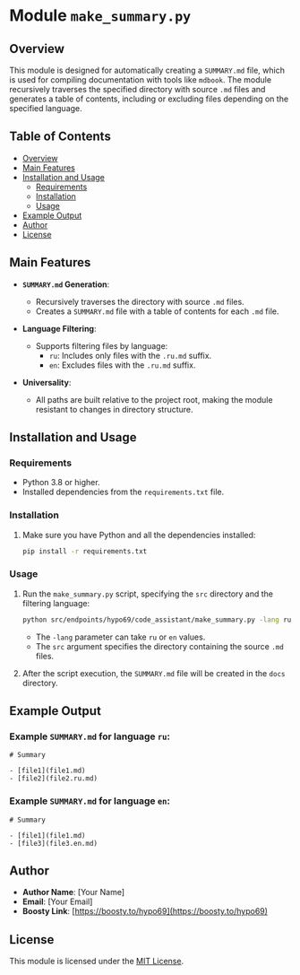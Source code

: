 # Module `make_summary.py`

## Overview

This module is designed for automatically creating a `SUMMARY.md` file, which is used for compiling documentation with tools like `mdbook`. The module recursively traverses the specified directory with source `.md` files and generates a table of contents, including or excluding files depending on the specified language.

## Table of Contents

- [Overview](#overview)
- [Main Features](#main-features)
- [Installation and Usage](#installation-and-usage)
    - [Requirements](#requirements)
    - [Installation](#installation)
    - [Usage](#usage)
- [Example Output](#example-output)
- [Author](#author)
- [License](#license)

## Main Features

- **`SUMMARY.md` Generation**:
    - Recursively traverses the directory with source `.md` files.
    - Creates a `SUMMARY.md` file with a table of contents for each `.md` file.

- **Language Filtering**:
    - Supports filtering files by language:
        - `ru`: Includes only files with the `.ru.md` suffix.
        - `en`: Excludes files with the `.ru.md` suffix.

- **Universality**:
    - All paths are built relative to the project root, making the module resistant to changes in directory structure.

## Installation and Usage

### Requirements

- Python 3.8 or higher.
- Installed dependencies from the `requirements.txt` file.

### Installation

1. Make sure you have Python and all the dependencies installed:
   ```bash
   pip install -r requirements.txt
   ```

### Usage

1. Run the `make_summary.py` script, specifying the `src` directory and the filtering language:
   ```bash
   python src/endpoints/hypo69/code_assistant/make_summary.py -lang ru src
   ```
    - The `-lang` parameter can take `ru` or `en` values.
    - The `src` argument specifies the directory containing the source `.md` files.

2. After the script execution, the `SUMMARY.md` file will be created in the `docs` directory.

## Example Output

### Example `SUMMARY.md` for language `ru`:
```
# Summary

- [file1](file1.md)
- [file2](file2.ru.md)
```

### Example `SUMMARY.md` for language `en`:
```
# Summary

- [file1](file1.md)
- [file3](file3.en.md)
```

## Author

- **Author Name**: [Your Name]
- **Email**: [Your Email]
- **Boosty Link**: [https://boosty.to/hypo69](https://boosty.to/hypo69)

## License

This module is licensed under the [MIT License](../../../LICENSE).